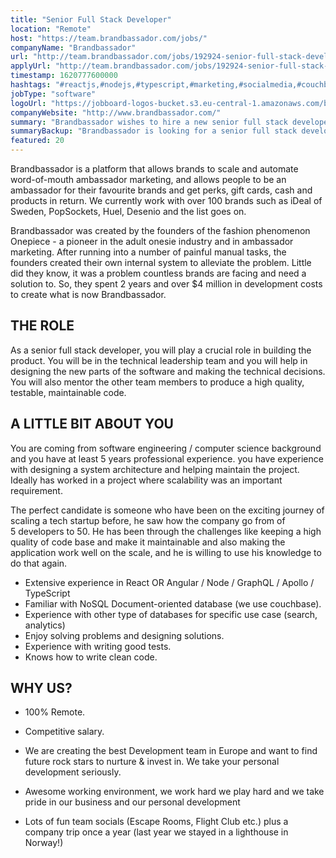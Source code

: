 ```yaml
---
title: "Senior Full Stack Developer"
location: "Remote"
host: "https://team.brandbassador.com/jobs/"
companyName: "Brandbassador"
url: "http://team.brandbassador.com/jobs/192924-senior-full-stack-developer"
applyUrl: "http://team.brandbassador.com/jobs/192924-senior-full-stack-developer/applications/new?"
timestamp: 1620777600000
hashtags: "#reactjs,#nodejs,#typescript,#marketing,#socialmedia,#couchbase,#analysis"
jobType: "software"
logoUrl: "https://jobboard-logos-bucket.s3.eu-central-1.amazonaws.com/brandbassador"
companyWebsite: "http://www.brandbassador.com/"
summary: "Brandbassador wishes to hire a new senior full stack developer. If you have 2 years and over $4 million in development costs to create what is now Brandbassador, consider applying."
summaryBackup: "Brandbassador is looking for a senior full stack developer that has experience in: #branding, #ui/ux, #reactjs."
featured: 20
---
```


Brandbassador is a platform that allows brands to scale and automate word-of-mouth ambassador marketing, and allows people to be an ambassador for their favourite brands and get perks, gift cards, cash and products in return. We currently work with over 100 brands such as iDeal of Sweden, PopSockets, Huel, Desenio and the list goes on. 

Brandbassador was created by the founders of the fashion phenomenon Onepiece - a pioneer in the adult onesie industry and in ambassador marketing. After running into a number of painful manual tasks, the founders created their own internal system to alleviate the problem. Little did they know, it was a problem countless brands are facing and need a solution to. So, they spent 2 years and over $4 million in development costs to create what is now Brandbassador.

## THE ROLE

As a senior full stack developer, you will play a crucial role in building the product. You will be in the technical leadership team and you will help in designing the new parts of the software and making the technical decisions. You will also mentor the other team members to produce a high quality, testable, maintainable code.  

## A LITTLE BIT ABOUT YOU

You are coming from software engineering / computer science background and you have at least 5 years professional experience. you have experience with designing a system architecture and helping maintain the project. Ideally has worked in a project where scalability was an important requirement.

The perfect candidate is someone who have been on the exciting journey of scaling a tech startup before, he saw how the company go from of 5 developers to 50. He has been through the challenges like keeping a high quality of code base and make it maintainable and also making the application work well on the scale, and he is willing to use his knowledge to do that again.

*   Extensive experience in React OR Angular / Node / GraphQL / Apollo / TypeScript
*   Familiar with NoSQL Document-oriented database (we use couchbase).
*   Experience with other type of databases for specific use case (search, analytics)
*   Enjoy solving problems and designing solutions.
*   Experience with writing good tests.
*   Knows how to write clean code.

## WHY US?

*   100% Remote.

*   Competitive salary.
*   We are creating the best Development team in Europe and want to find future rock stars to nurture & invest in. We take your personal development seriously.
*   Awesome working environment, we work hard we play hard and we take pride in our business and our personal development

*   Lots of fun team socials (Escape Rooms, Flight Club etc.) plus a company trip once a year (last year we stayed in a lighthouse in Norway!)
